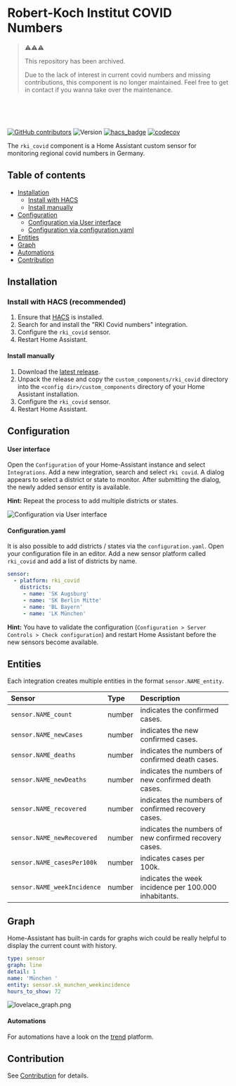 # Robert-Koch Institut COVID Numbers


> ⚠️⚠️⚠️
> 
> This repository has been archived.
>
> Due to the lack of interest in current covid numbers and missing contributions, this component is no longer maintained.
> Feel free to get in contact if you wanna take over the maintenance.

</br></br></br>


[![GitHub contributors](https://img.shields.io/github/contributors/thebino/rki_covid)](https://github.com/thebino/rki_covid/graphs/contributors)
![Version](https://img.shields.io/github/v/release/thebino/rki_covid)
[![hacs_badge](https://img.shields.io/badge/HACS-Default-orange.svg)](https://github.com/custom-components/hacs)
[![codecov](https://codecov.io/gh/thebino/rki_covid/branch/master/graph/badge.svg)](https://codecov.io/gh/thebino/rki_covid)

The `rki_covid` component is a Home Assistant custom sensor for monitoring regional covid numbers in Germany.


## Table of contents
* [Installation](#installation)
  * [Install with HACS](#install-with-hacs)
  * [Install manually](#install-manually)
* [Configuration](#configuration)
  * [Configuration via User interface](#user-interface)
  * [Configuration via configuration.yaml](#configurationyaml)
* [Entities](#entities)
* [Graph](#graph)
* [Automations](#automations)
* [Contribution](#contribution)

## Installation
### Install with HACS (recommended)
1. Ensure that [HACS](https://community.home-assistant.io/t/custom-component-hacs) is installed.
2. Search for and install the "RKI Covid numbers" integration.
3. Configure the `rki_covid` sensor.
4. Restart Home Assistant.

#### Install manually
1. Download the [latest release](https://github.com/thebino/rki_covid/releases/latest).
2. Unpack the release and copy the `custom_components/rki_covid` directory
   into the `<config dir>/custom_components` directory of your Home Assistant installation.
3. Configure the `rki_covid` sensor.
4. Restart Home Assistant.


## Configuration

#### User interface
Open the `Configuration` of your Home-Assistant instance and select `Integrations`.
Add a new integration, search and select `rki covid`.
A dialog appears to select a district or state to monitor.
After submitting the dialog, the newly added sensor entity is available.

**Hint:** Repeat the process to add multiple districts or states.

![Configuration via User interface](docs/configuration.gif)

#### Configuration.yaml
It is also possible to add districts / states via the `configuration.yaml`.
Open your configuration file in an editor.
Add a new sensor platform called `rki_covid` and add a list of districts by name.

```yaml
sensor:
  - platform: rki_covid
    districts:
     - name: 'SK Augsburg'
     - name: 'SK Berlin Mitte'
     - name: 'BL Bayern'
     - name: 'LK München'
```

**Hint:** You have to validate the configuration (`Configuration > Server Controls > Check configuration`) and restart Home Assistant before the new sensors become available.



## Entities

Each integration creates multiple entities in the format `sensor.NAME_entity`.

|Sensor  |Type|Description
|:-----------|:---|:------------
|`sensor.NAME_count`| number | indicates the confirmed cases.
|`sensor.NAME_newCases`| number | indicates the new confirmed cases.
|`sensor.NAME_deaths`| number | indicates the numbers of confirmed death cases.
|`sensor.NAME_newDeaths`| number | indicates the numbers of new confirmed death cases.
|`sensor.NAME_recovered`| number | indicates the numbers of confirmed recovery cases.
|`sensor.NAME_newRecovered`| number | indicates the numbers of new confirmed recovery cases.
|`sensor.NAME_casesPer100k`| number | indicates cases per 100k.
|`sensor.NAME_weekIncidence`| number | indicates the week incidence per 100.000 inhabitants.


## Graph
Home-Assistant has built-in cards for graphs wich could be really helpful to display the current count with history.

```yaml
type: sensor
graph: line
detail: 1
name: 'München '
entity: sensor.sk_munchen_weekincidence
hours_to_show: 72
```

![lovelace_graph.png](docs/lovelace_graph.png)

#### Automations
For automations have a look on the [trend](https://www.home-assistant.io/integrations/trend/) platform.


## Contribution
See [Contribution](CONTRIBUTING.md) for details.
